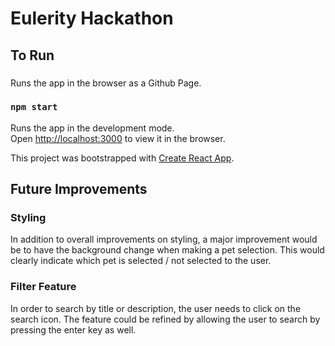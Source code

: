 # Eulerity Hackathon

## To Run

###

Runs the app in the browser as a Github Page.

### `npm start`

Runs the app in the development mode.\
Open [http://localhost:3000](http://localhost:3000) to view it in the browser.

This project was bootstrapped with [Create React App](https://github.com/facebook/create-react-app).

## Future Improvements

### Styling

In addition to overall improvements on styling, a major improvement would be to have the background change when making a pet selection. This would clearly indicate which pet is selected / not selected to the user.

### Filter Feature

In order to search by title or description, the user needs to click on the search icon. The feature could be refined by allowing the user to search by pressing the enter key as well.
